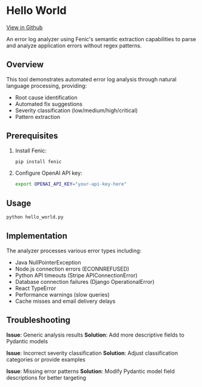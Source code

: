 # Hello World

[View in Github](https://github.com/typedef-ai/fenic/blob/main/examples/hello_world/README.md)

An error log analyzer using Fenic's semantic extraction capabilities to parse and analyze application errors without regex patterns.

## Overview

This tool demonstrates automated error log analysis through natural language processing, providing:

- Root cause identification
- Automated fix suggestions
- Severity classification (low/medium/high/critical)
- Pattern extraction

## Prerequisites

1. Install Fenic:

   ```bash
   pip install fenic
   ```

2. Configure OpenAI API key:
   ```bash
   export OPENAI_API_KEY="your-api-key-here"
   ```

## Usage

```bash
python hello_world.py
```

## Implementation

The analyzer processes various error types including:

- Java NullPointerException
- Node.js connection errors (ECONNREFUSED)
- Python API timeouts (Stripe APIConnectionError)
- Database connection failures (Django OperationalError)
- React TypeError
- Performance warnings (slow queries)
- Cache misses and email delivery delays

## Troubleshooting

**Issue**: Generic analysis results
**Solution**: Add more descriptive fields to Pydantic models

**Issue**: Incorrect severity classification
**Solution**: Adjust classification categories or provide examples

**Issue**: Missing error patterns
**Solution**: Modify Pydantic model field descriptions for better targeting
